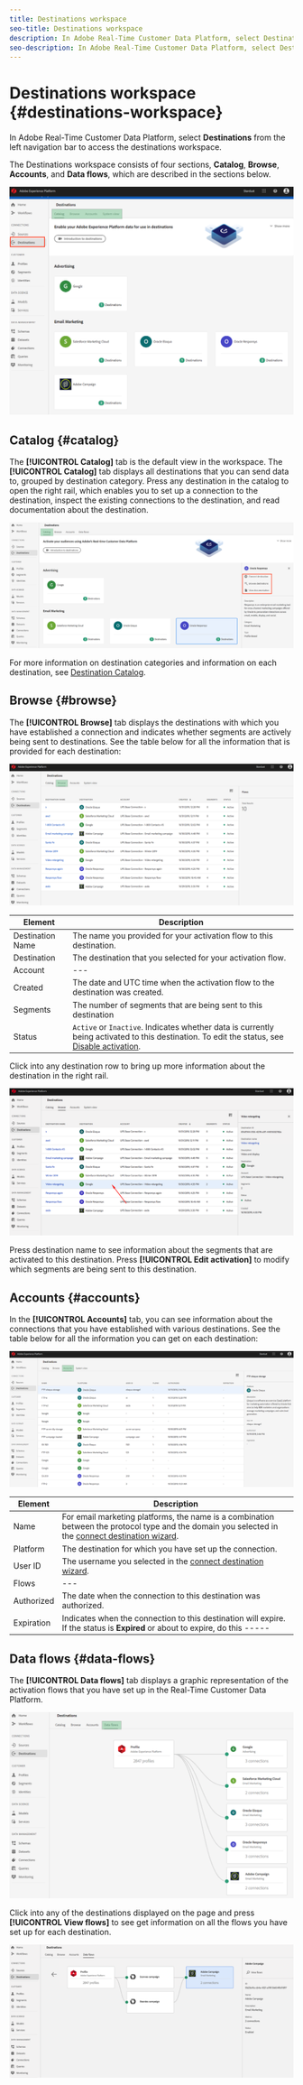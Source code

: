 ```yaml
---
title: Destinations workspace
seo-title: Destinations workspace
description: In Adobe Real-Time Customer Data Platform, select Destinations from the left navigation bar to access the destinations workspace.
seo-description: In Adobe Real-Time Customer Data Platform, select Destinations from the left navigation bar to access the destinations workspace.
---
```


# Destinations workspace {#destinations-workspace}

In Adobe Real-Time Customer Data Platform, select **Destinations** from the left navigation bar to access the destinations workspace.

The Destinations workspace consists of four sections, **Catalog**, **Browse**, **Accounts**, and **Data flows**, which are described in the sections below.

![Destinations-overview](/help/rtcdp/destinations/assets/destinations-overview-highlighted.png)



## Catalog {#catalog}

The **[!UICONTROL Catalog]** tab is the default view in the workspace. The **[!UICONTROL Catalog]** tab displays all destinations that you can send data to, grouped by destination category. Press any destination in the catalog to open the right rail, which enables you to set up a connection to the destination, inspect the existing connections to the destination, and read documentation about the destination.

![Destination catalog options](/help/rtcdp/destinations/assets/destination-ui-catalog-options-highlighted.png)

For more information on destination categories and information on each destination, see [Destination Catalog](/help/rtcdp/destinations/destinations-catalog.md).

## Browse {#browse}

The **[!UICONTROL Browse]** tab displays the destinations with which you have established a connection and indicates whether segments are actively being sent to destinations. See the table below for all the information that is provided for each destination:

![Browse Tab](/help/rtcdp/destinations/assets/browse-tab-highlighted.png)

Element | Description 
---------|----------
 Destination Name | The name you provided for your activation flow to this destination.
 Destination | The destination that you selected for your activation flow.
 Account | ---
 Created | The date and UTC time when the activation flow to the destination was created.
 Segments | The number of segments that are being sent to this destination
 Status | `Active` or `Inactive`. Indicates whether data is currently being activated to this destination. To edit the status, see [Disable activation](/help/rtcdp/destinations/activate-destinations.md#disable-activation).

Click into any destination row to bring up more information about the destination in the right rail. 

![Click destination row](/help/rtcdp/destinations/assets/click-destination-row.png)

Press destination name to see information about the segments that are activated to this destination. Press **[!UICONTROL Edit activation]** to modify which segments are being sent to this destination.

## Accounts {#accounts}

In the **[!UICONTROL Accounts]** tab, you can see information about the connections that you have established with various destinations. See the table below for all the information you can get on each destination:

![Accounts tab](/help/rtcdp/destinations/assets/accounts-tab-highlighted.png)

Element | Description 
---------|----------
 Name | For email marketing platforms, the name is a combination between the protocol type and the domain you selected in the [connect destination wizard](/help/rtcdp/destinations/email-marketing-destinations.md#connect-destination).
 Platform | The destination for which you have set up the connection.
 User ID | The username you selected in the [connect destination wizard](/help/rtcdp/destinations/email-marketing-destinations.md#connect-destination).
 Flows | ---
 Authorized | The date when the connection to this destination was authorized.
 Expiration | Indicates when the connection to this destination will expire. If the status is **Expired** or about to expire, do this -----



## Data flows {#data-flows}

The **[!UICONTROL Data flows]** tab displays a graphic representation of the activation flows that you have set up in the Real-Time Customer Data Platform.

![Data-flows1](/help/rtcdp/destinations/assets/data-flows1-highlighted.png)

Click into any of the destinations displayed on the page and press **[!UICONTROL View flows]** to see get information on all the flows you have set up for each destination.

![Data-flows2](/help/rtcdp/destinations/assets/data-flows2.png)